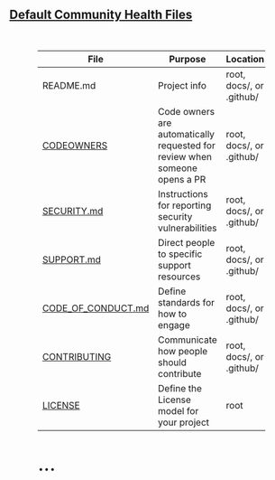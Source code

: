 ## [Default Community Health Files](https://docs.github.com/en/enterprise-cloud@latest/communities/setting-up-your-project-for-healthy-contributions/creating-a-default-community-health-file)

<br>
<div style="font-size: 36px; text-align: justify; width: 80%; margin: 0% 10% 0% 10%;">

|File|Purpose|Location|
|---|---|---|
|README.md|Project info|root, docs/, or .github/|
| [CODEOWNERS](https://docs.github.com/en/enterprise-cloud@latest/repositories/managing-your-repositorys-settings-and-features/customizing-your-repository/about-code-owners)|Code owners are automatically requested for review when someone opens a PR|root, docs/, or .github/|
|[SECURITY.md](https://docs.github.com/en/enterprise-cloud@latest/code-security/getting-started/adding-a-security-policy-to-your-repository)|Instructions for reporting security vulnerabilities|root, docs/, or .github/|
|[SUPPORT.md]()|Direct people to specific support resources|root, docs/, or .github/|
|[CODE_OF_CONDUCT.md](https://docs.github.com/en/enterprise-cloud@latest/communities/setting-up-your-project-for-healthy-contributions/adding-a-code-of-conduct-to-your-project)|Define standards for how to engage|root, docs/, or .github/|
|[CONTRIBUTING](https://docs.github.com/en/enterprise-cloud@latest/communities/setting-up-your-project-for-healthy-contributions/setting-guidelines-for-repository-contributors)|Communicate how people should contribute|root, docs/, or .github/|
|[LICENSE](https://docs.github.com/en/enterprise-cloud@latest/repositories/managing-your-repositorys-settings-and-features/customizing-your-repository/licensing-a-repository)|Define the License model for your project|root|
...
</div>

